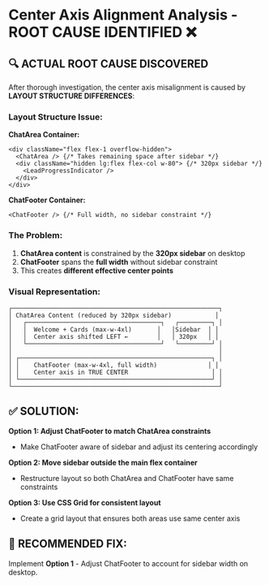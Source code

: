 # Center Axis Alignment Analysis - ROOT CAUSE IDENTIFIED ❌

## 🔍 **ACTUAL ROOT CAUSE DISCOVERED**

After thorough investigation, the center axis misalignment is caused by **LAYOUT STRUCTURE DIFFERENCES**:

### **Layout Structure Issue:**

**ChatArea Container:**
```tsx
<div className="flex flex-1 overflow-hidden">
  <ChatArea /> {/* Takes remaining space after sidebar */}
  <div className="hidden lg:flex flex-col w-80"> {/* 320px sidebar */}
    <LeadProgressIndicator />
  </div>
</div>
```

**ChatFooter Container:**
```tsx
<ChatFooter /> {/* Full width, no sidebar constraint */}
```

### **The Problem:**
1. **ChatArea content** is constrained by the **320px sidebar** on desktop
2. **ChatFooter** spans the **full width** without sidebar constraint
3. This creates **different effective center points**

### **Visual Representation:**
```
┌─────────────────────────────────────────────────────────┐
│ ChatArea Content (reduced by 320px sidebar)            │
│   ┌─────────────────────────────────────┐   ┌─────────┐ │
│   │  Welcome + Cards (max-w-4xl)       │   │Sidebar  │ │
│   │  Center axis shifted LEFT ←        │   │ 320px   │ │
│   └─────────────────────────────────────┘   └─────────┘ │
│                                                         │
│ ┌─────────────────────────────────────────────────────┐ │
│ │    ChatFooter (max-w-4xl, full width)              │ │
│ │    Center axis in TRUE CENTER                       │ │
│ └─────────────────────────────────────────────────────┘ │
└─────────────────────────────────────────────────────────┘
```

## ✅ **SOLUTION:**

**Option 1: Adjust ChatFooter to match ChatArea constraints**
- Make ChatFooter aware of sidebar and adjust its centering accordingly

**Option 2: Move sidebar outside the main flex container**
- Restructure layout so both ChatArea and ChatFooter have same constraints

**Option 3: Use CSS Grid for consistent layout**
- Create a grid layout that ensures both areas use same center axis

## 🎯 **RECOMMENDED FIX:**
Implement **Option 1** - Adjust ChatFooter to account for sidebar width on desktop.
